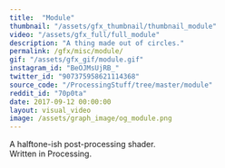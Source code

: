 ```yaml
---
title:  "Module"
thumbnail: "/assets/gfx_thumbnail/thumbnail_module"
video: "/assets/gfx_full/full_module"
description: "A thing made out of circles."
permalink: /gfx/misc/module/
gif: "/assets/gfx_gif/module.gif"
instagram_id: "BeOJMsUjRB_"
twitter_id: "907375958621114368" 
source_code: "/ProcessingStuff/tree/master/module" 
reddit_id: "70p0ta"
date: 2017-09-12 00:00:00
layout: visual_video
image: /assets/graph_image/og_module.png
---
```

A halftone-ish post-processing shader.   
Written in Processing.
